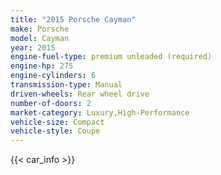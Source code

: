 ```yaml
---
title: "2015 Porsche Cayman"
make: Porsche
model: Cayman
year: 2015
engine-fuel-type: premium unleaded (required)
engine-hp: 275
engine-cylinders: 6
transmission-type: Manual
driven-wheels: Rear wheel drive
number-of-doors: 2
market-category: Luxury,High-Performance
vehicle-size: Compact
vehicle-style: Coupe
---
```


{{< car_info >}}
